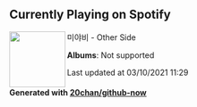 ## Currently Playing on Spotify

[<img align="left" width="100" src="https://i.scdn.co/image/ab67616d0000b27328f74b1a5437015ca5516bc8">](https://open.spotify.com/album/2Bq3VhRr38MIfolC0czcx3)

미야비 - Other Side

**Albums**: Not supported

Last updated at 03/10/2021 11:29

#### Generated with [20chan/github-now](https://github.com/20chan/github-now)


<!--
**20chan/20chan** is a ✨ _special_ ✨ repository because its `README.md` (this file) appears on your GitHub profile.

Here are some ideas to get you started:

- 🔭 I’m currently working on ...
- 🌱 I’m currently learning ...
- 👯 I’m looking to collaborate on ...
- 🤔 I’m looking for help with ...
- 💬 Ask me about ...
- 📫 How to reach me: ...
- 😄 Pronouns: ...
- ⚡ Fun fact: ...
-->
